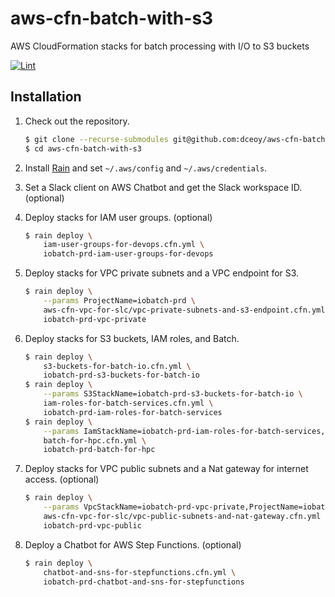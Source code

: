 aws-cfn-batch-with-s3
=====================

AWS CloudFormation stacks for batch processing with I/O to S3 buckets

[![Lint](https://github.com/dceoy/aws-cfn-batch-with-s3/actions/workflows/lint.yml/badge.svg)](https://github.com/dceoy/aws-cfn-batch-with-s3/actions/workflows/lint.yml)

Installation
------------

1.  Check out the repository.

    ```sh
    $ git clone --recurse-submodules git@github.com:dceoy/aws-cfn-batch-with-s3.git
    $ cd aws-cfn-batch-with-s3
    ```

2.  Install [Rain](https://github.com/aws-cloudformation/rain) and set `~/.aws/config` and `~/.aws/credentials`.

3.  Set a Slack client on AWS Chatbot and get the Slack workspace ID. (optional)

4.  Deploy stacks for IAM user groups. (optional)

    ```sh
    $ rain deploy \
        iam-user-groups-for-devops.cfn.yml \
        iobatch-prd-iam-user-groups-for-devops
    ```

5.  Deploy stacks for VPC private subnets and a VPC endpoint for S3.

    ```sh
    $ rain deploy \
        --params ProjectName=iobatch-prd \
        aws-cfn-vpc-for-slc/vpc-private-subnets-and-s3-endpoint.cfn.yml \
        iobatch-prd-vpc-private
    ```

6.  Deploy stacks for S3 buckets, IAM roles, and Batch.

    ```sh
    $ rain deploy \
        s3-buckets-for-batch-io.cfn.yml \
        iobatch-prd-s3-buckets-for-batch-io
    $ rain deploy \
        --params S3StackName=iobatch-prd-s3-buckets-for-batch-io \
        iam-roles-for-batch-services.cfn.yml \
        iobatch-prd-iam-roles-for-batch-services
    $ rain deploy \
        --params IamStackName=iobatch-prd-iam-roles-for-batch-services,VpcStackName=iobatch-prd-vpc-private \
        batch-for-hpc.cfn.yml \
        iobatch-prd-batch-for-hpc
    ```

7.  Deploy stacks for VPC public subnets and a Nat gateway for internet access. (optional)

    ```sh
    $ rain deploy \
        --params VpcStackName=iobatch-prd-vpc-private,ProjectName=iobatch-prd \
        aws-cfn-vpc-for-slc/vpc-public-subnets-and-nat-gateway.cfn.yml \
        iobatch-prd-vpc-public
    ```

8.  Deploy a Chatbot for AWS Step Functions. (optional)

    ```sh
    $ rain deploy \
        chatbot-and-sns-for-stepfunctions.cfn.yml \
        iobatch-prd-chatbot-and-sns-for-stepfunctions
    ```
